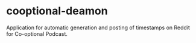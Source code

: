 cooptional-deamon
=================

Application for automatic generation and posting of timestamps on Reddit for Co-optional Podcast.
